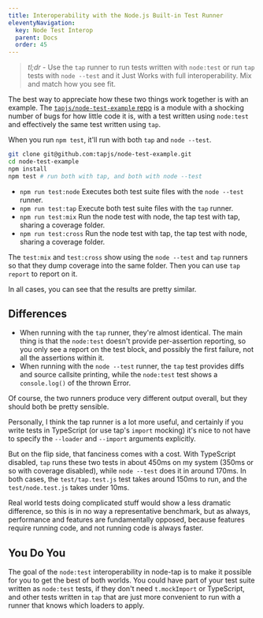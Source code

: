 ```yaml
---
title: Interoperability with the Node.js Built-in Test Runner
eleventyNavigation:
  key: Node Test Interop
  parent: Docs
  order: 45
---
```


> *tl;dr* - Use the `tap` runner to run tests written with
> `node:test` or run `tap` tests with `node --test` and it Just
> Works with full interoperability. Mix and match how you see
> fit.

The best way to appreciate how these two things work together is
with an example. The [`tapjs/node-test-example`
repo](https://github.com:tapjs/node-test-example) is a module
with a shocking number of bugs for how little code it is, with a
test written using `node:test` and effectively the same test
written using `tap`.

When you run `npm test`, it'll run with both `tap` and `node
--test`.

```bash
git clone git@github.com:tapjs/node-test-example.git
cd node-test-example
npm install
npm test # run both with tap, and both with node --test
```

* `npm run test:node` Executes both test suite files with the
  `node --test` runner.
* `npm run test:tap` Execute both test suite files with the
  `tap` runner.
* `npm run test:mix` Run the node test with node, the tap test
  with tap, sharing a coverage folder.
* `npm run test:cross` Run the node test with tap, the tap test
  with node, sharing a coverage folder.

The `test:mix` and `test:cross` show using the `node --test` and
`tap` runners so that they dump coverage into the same folder.
Then you can use `tap report` to report on it.

In all cases, you can see that the results are pretty similar.

## Differences

- When running with the `tap` runner, they're almost identical.
  The main thing is that the `node:test` doesn't provide
  per-assertion reporting, so you only see a report on the test
  block, and possibly the first failure, not all the assertions
  within it.
- When running with the `node --test` runner, the `tap` test
  provides diffs and source callsite printing, while the
  `node:test` test shows a `console.log()` of the thrown Error.

Of course, the two runners produce very different output overall,
but they should both be pretty sensible.

Personally, I think the tap runner is a lot more useful, and
certainly if you write tests in TypeScript (or use tap's `import`
mocking) it's nice to not have to specify the `--loader` and
`--import` arguments explicitly.

But on the flip side, that fanciness comes with a cost. With
TypeScript disabled, `tap` runs these two tests in about 450ms on
my system (350ms or so with coverage disabled), while `node
--test` does it in around 170ms. In both cases, the
`test/tap.test.js` test takes around 150ms to run, and the
`test/node.test.js` takes under 10ms.

Real world tests doing complicated stuff would show a less
dramatic difference, so this is in no way a representative
benchmark, but as always, performance and features are
fundamentally opposed, because features require running code, and
not running code is always faster.

## You Do You

The goal of the `node:test` interoperability in node-tap is to
make it possible for you to get the best of both worlds. You
could have part of your test suite written as `node:test` tests,
if they don't need `t.mockImport` or TypeScript, and other tests
written in `tap` that are just more convenient to run with a
runner that knows which loaders to apply.
